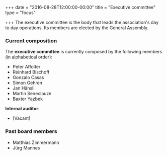 +++
date = "2016-08-28T12:00:00-00:00"
title = "Executive committee"
type = "focus"

+++
The executive committee is the body that leads the association's day to day operations. Its members are elected by the General Assembly.

<!--more-->

### Current composition

The **executive committee** is currently composed by the following members (in alphabetical order):

* Peter Affolter
* Reinhard Bischoff
* Gonzalo Casas
* Simon Gehren
* Jan Hänsli
* Martin Seneclauze
* Baxter Yazbek

**Internal auditor**:

* [Vacant]

### Past board members

* Matthias Zimmermann
* Jürg Mannes
